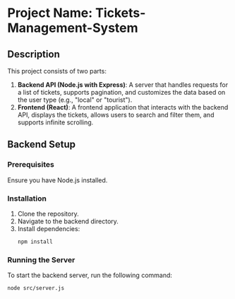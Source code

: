 # Project Name: Tickets-Management-System

## Description
This project consists of two parts:

1. **Backend API (Node.js with Express)**: A server that handles requests for a list of tickets, supports pagination, and customizes the data based on the user type (e.g., "local" or "tourist").
2. **Frontend (React)**: A frontend application that interacts with the backend API, displays the tickets, allows users to search and filter them, and supports infinite scrolling.

## Backend Setup

### Prerequisites
Ensure you have Node.js installed.

### Installation
1. Clone the repository.
2. Navigate to the backend directory.
3. Install dependencies:
    ```bash
    npm install
    ```

### Running the Server
To start the backend server, run the following command:
```bash
node src/server.js

